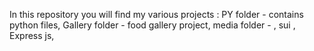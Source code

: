 In this repository you will find my various projects :
    PY folder - contains python files, 
    Gallery folder - food gallery project,
    media folder - ,
    sui ,
    Express js,

